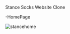 Stance Socks Website Clone

-HomePage

![stancehome](https://user-images.githubusercontent.com/14044898/39738922-593a6aa2-524b-11e8-8084-59b4f39c2032.png)
